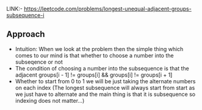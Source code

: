 LINK:- https://leetcode.com/problems/longest-unequal-adjacent-groups-subsequence-i


## Approach
- Intuition: When we look at the problem then the simple thing which comes to our mind is that whether to choose a number into the subseqence or not
- The condition of choosing a number into the subsequence is that the adjacent groups[i - 1] != groups[i] && groups[i] != groups[i + 1]
- Whether to start from 0 to 1 we will be just taking the alternate numbers on each index (The longest subsequence will always start from start as we just have to alternate and the main thing is that it is subsequence so indexing does not matter...)

